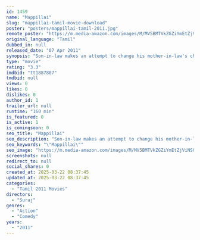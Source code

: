```yaml
---
id: 1459
name: "Mappillai"
slug: "mappillai-tamil-movie-download"
poster: "posters/mappillai-tamil-2011.jpg"
remote_poster: "https://m.media-amazon.com/images/M/MV5BMTVkZGZiYmEtZjViNS00YjUwLWEwN2EtZjM5NDhmY2RkNDNlXkEyXkFqcGc@._V1_SX300.jpg"
original_language: "Tamil"
dubbed_in: null
released_date: "07 Apr 2011"
synopsis: "Son-in-law makes an attempt to change his mother-in-law's character to make her to feel that his love is towards her daughter not on her property."
type: "movie"
rating: "3.3"
imdbid: "tt1887807"
tmdbid: null
views: 0
likes: 0
dislikes: 0
author_id: 1
trailer_url: null
runtime: "160 min"
is_featured: 0
is_active: 1
is_comingsoon: 0
seo_title: "Mappillai"
seo_description: "Son-in-law makes an attempt to change his mother-in-law's character to make her to feel that his love is towards her daughter not on her property."
seo_keywords: "\"Mappillai\""
seo_image: "https://m.media-amazon.com/images/M/MV5BMTVkZGZiYmEtZjViNS00YjUwLWEwN2EtZjM5NDhmY2RkNDNlXkEyXkFqcGc@._V1_SX300.jpg"
screenshots: null
redirect_to: null
social_shares: 0
created_at: 2025-03-22 08:37:45
updated_at: 2025-03-22 08:37:45
categories:
  - "Tamil 2011 Movies"
directors:
  - "Suraj"
genres:
  - "Action"
  - "Comedy"
years:
  - "2011"
---
```

